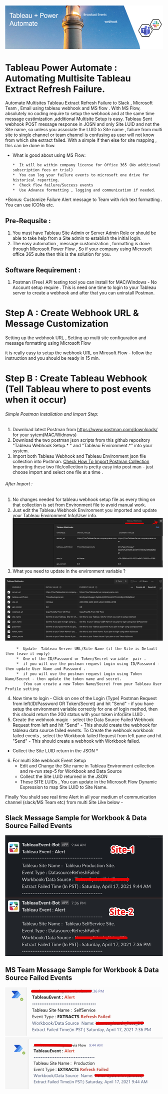 
![power-automate-4.png](https://github.com/jambesh/tableau-power-automate/blob/main/images/power-automate-jpeg.jpg?raw=true)

# Tableau Power Automate : Automating Multisite Tableau Extract Refresh Failure.
Automate Multisites Tableau Extract Refresh Failure to Slack , Microsoft Team , Email using tableau webhook and MS flow .
With MS Flow, absolutely no coding require to setup the webhook and at the same time message custimization ,additional Multisite Setup is easy.
Tableau Sent webhook POST message response in JOSN and only Site LUID and not the Site name, so unless you associate the LUID to Site name , failure from multi site to single channel or team channel is confusing as user will not know from which site extract failed. With a simple if then else for site mapping , this can be done in flow.

* What is good about using MS Flow:
  
      *  It will be within company license for Office 365 (No additional subscription fees or trial)
      *  You can log your failure events to microsoft one drive for historical reporting.
      *  Check flow failure/Success events 
      *  Use Advance formatting , logging and communication if needed.

*Bonus:  Customize Failure Alert message to Team with rich text formatting . You can use ICONs etc.

## Pre-Requsite : 
1) You must have Tableau Site Admin or Server Admin Role or should be able to take help from a Site admin to establish the initial login.
2) The easy automation , message customization , formatting is done through Microsoft Power Flow , So if your company using Microsoft office 365 suite then this is the solution for you.

## Software Requirement :
1) Postman (Free) API testing tool you can install for MAC/Windows  - No Account setup require .
   This is need one time to login to your Tableau server to create a webhook and after that you can uninstall Postman.

# Step A : Create Webhook URL & Message Customization
Setting up the webhook URL , Setting up multi site configuration and message formatting using Microsoft Flow 

it is really easy to setup the webhook URL on Mirosoft Flow -  follow the instruction and you should be ready in 15 min.


# Step B : Create Tableau Webhook (Tell Tableau where to post events when it occur)

###### Simple Postman Installation and Import Step:
   1) Download latest Postman from https://www.postman.com/downloads/ for your sytem(MAC/Widnows)
   2) Download the two postman json scripts from this github repository  "Tableau Webhook Setup.* "  and "Tableau Environment.*"  into your system.
   3) Import both Tableau Webhook and Tableau Environment json file collection into Postman.
      [Check How To Import Postman Collection](https://learning.postman.com/docs/getting-started/importing-and-exporting-data/#importing-github-repositories)
      Importing these two file/collection is pretty easy into post man - just choose import and select one file at a time .
###### After Import :
   1) No changes needed for tableau webhook setup file as every thing on that collection is set from Environment file to avoid manual work.
   2) Just edit the Tableau Webhook Environment you imported and update your Tableau Environment Info/User info.
   ![edit-env-file.jpg](https://github.com/jambesh/tableau-power-automate/blob/main/images/edit-env-file.jpg?raw=true)
   3) What you need to update in the environment variable ?

   ![EnvironmentVariableEdit-3.jpg](https://github.com/jambesh/tableau-power-automate/blob/main/images/EnvironmentVariableEdit-3.jpg?raw=true)
   
         *  Update  Tableau Server URL/Site Name (if the Site is Default then leave it empty)
         *  One of the ID/Password or Token/Secret variable  pair .
         *  if you will use the postman request Login using ID/Password - then update User Name and Password . 
         *  if you will use the postman request Login using Token Name/Secret - then update the token name and secret.
            (You can create a new Token Name/Secret from your Tableau User Profile setting

   4) Now time to login  - Click on one of the Login (Type) Postman Request from left(ID/Password OR Token/Secret) and hit "Send" - if you have setup the environment variable correctly for one of login method, then this should return the 200 status with your token info/Site LUID .
   5) Create the webhook magic  - select the Data Source Failed Webhook Request from left and hit "Send" - This should create the webhook for tableau data source failed events. To Create the webhook workbook failed events , select the Workbook failed Request from left pane and hit "Send" - This should create a webhook with Workbook failed. 
   * Collect the Site LUID return in the JSON  * 

   6) For multi Site webhook Event Setup 
      *  Edit and Change the Site name in Tableau Environment collection and re-run step-5 for Workbook and Data Source
      *  Collect the Site LUID returned in the JSON 
      *  These SITE LUIDs , You can update in the  Microsoft Flow Dynamic Expression to map Site LUID to Site Name.

  Finally You shuld see real time Alert in all your medium of communication channel (slack/MS Team etc) from multi Site Like below -
    
  ## Slack Message Sample for Workbook  & Data Source Failed Events
  ![Site-1-And-Site-2-Message-Slack.jpg](https://github.com/jambesh/tableau-power-automate/blob/main/images/Site-1-And-Site-2-Message-Slack.jpg?raw=true)
  ## MS Team Message Sample for Workbook & Data Source Failed Events
  ![MS-Team-event-1.jpg](https://github.com/jambesh/tableau-power-automate/blob/main/images/MS-Team-event-1.jpg?raw=true)
  ![MS-Team-event-2.jpg](https://github.com/jambesh/tableau-power-automate/blob/main/images/MS-Team-Event-2.jpg?raw=true)
  
   
